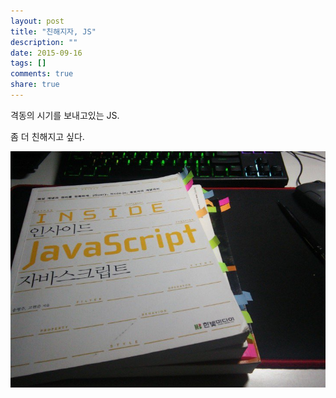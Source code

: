```yaml
---
layout: post
title: "친해지자, JS"
description: ""
date: 2015-09-16
tags: []
comments: true
share: true
---
```


격동의 시기를 보내고있는 JS.

좀 더 친해지고 싶다.

  

  

![](/assets/images/posts/103/254FB44855F93D4209A41A.JPEG)

  

